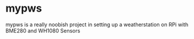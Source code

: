 # mypws
mypws is a really noobish project in setting up a weatherstation on RPi with BME280 and WH1080 Sensors
